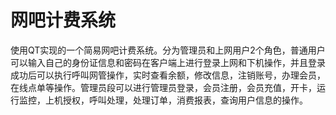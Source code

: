 # 网吧计费系统
使用QT实现的一个简易网吧计费系统。分为管理员和上网用户2个角色，普通用户可以输入自己的身份证信息和密码在客户端上进行登录上网和下机操作，并且登录成功后可以执行呼叫网管操作，实时查看余额，修改信息，注销账号，办理会员，在线点单等操作。管理员段可以进行管理员登录，会员注册，会员充值，开卡，运行监控，上机授权，呼叫处理，处理订单，消费报表，查询用户信息的操作。

